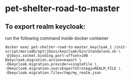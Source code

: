 # pet-shelter-road-to-master


## To export realm keycloak:

run the following command inside docker container
```
docker exec pet-shelter-road-to-master_keycloak_1 /init-script/mariadb/opt/jboss/keycloak/bin/standalone.sh \
-Djboss.socket.binding.port-offset=100 -Dkeycloak.migration.action=export \
-Dkeycloak.migration.provider=singleFile \
-Dkeycloak.migration.usersExportStrategy=REALM_FILE \
-Dkeycloak.migration.file=/tmp/my_realm.json
```